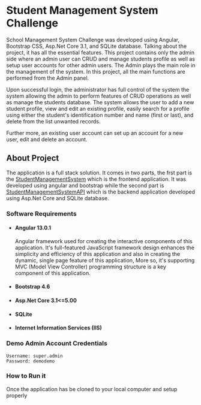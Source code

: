 # Student Management System Challenge

School Management System Challenge was developed using Angular, Bootstrap CSS, Asp.Net Core 3.1, and SQLite database. Talking about the project, it has all the essential features. This project contains only the admin side where an admin user can CRUD and manage students profile as well as setup user accounts for other admin users. The Admin plays the main role in the management of the system. In this project, all the main functions are performed from the Admin panel.

Upon successful login, the administrator has full control of the system the system allowing the admin to perform features of CRUD operations as well as manage the students database. The system allows the user to add a new student profile, view and edit an existing profile, easily search for a profile using either the student's identification number and name (first or last), and delete from the list unwanted records.

Further more, an existing user account can set up an account for a new user, edit and delete an account.

## About Project
The application is a full stack solution. It comes in two parts, the frst part is the [StudentManagementSystem](https://github.com/Campilax/StudentManagementSystemChallenge/tree/main/StudentManagementSystem) which is the frontend application. It was developed using angular and bootstrap while the second part is [StudentManagementSystemAPI](https://github.com/Campilax/StudentManagementSystemChallenge/tree/main/StudentManagementSystemAPI) which is the backend application developed using Asp.Net Core and SQLite database.

### Software Requirements
- #### **Angular 13.0.1**
  Angular framework used for creating the interactive components of this application. It's full-featured JavaScript framework design enhances the simplicity and efficiency of this application and also in creating the dynamic, single page feature of this application, More so, it's supporting MVC (Model View Controller) programming structure is a key component of this application. <br />
- #### **Bootstrap 4.6**
- #### **Asp.Net Core 3.1<=5.00**
- #### **SQLite**
- #### **Internet Information Services (IIS)**

### Demo Admin Account Credentials
```
Username: super.admin
Password: demodemo
```

### How to Run it
Once the application has be cloned to your local computer and setup properly


